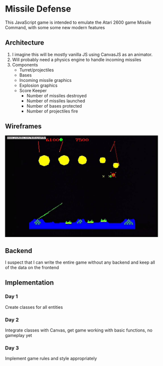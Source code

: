 # Missile Defense
This JavaScript game is intended to emulate the Atari 2600 game Missile Command, with some some new modern features
## Architecture
1) I imagine this will be mostly vanilla JS using CanvasJS as an animator.
2) Will probably need a physics engine to handle incoming missiles
3) Components
    * Turret/projectiles
    * Bases
    * Incoming missile graphics
    * Explosion graphics
    * Score Keeper
      * Number of missiles destroyed
      * Number of missiles launched
      * Number of bases protected
      * Number of projectiles fire

## Wireframes
![missile-defense](./image.jpg)

## Backend

I suspect that I can write the entire game without any backend and keep all of the data on the frontend

## Implementation
### Day 1
Create classes for all entities

### Day 2
Integrate classes with Canvas, get game working with basic functions, no gameplay yet
### Day 3
Implement game rules and style appropriately
